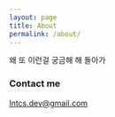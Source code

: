 ```yaml
---
layout: page
title: About
permalink: /about/
---
```

왜 또 이런걸 궁금해 해 돌아가

### Contact me

[lntcs.dev@gmail.com](mailto:lntcs.dev@gmail.com)
